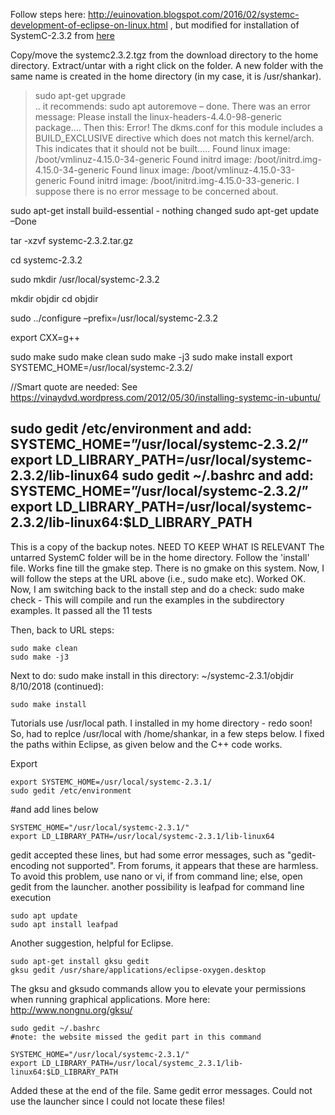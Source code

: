 Follow steps here: http://euinovation.blogspot.com/2016/02/systemc-development-of-eclipse-on-linux.html , but modified for installation of SystemC-2.3.2 from [here](http://www.accellera.org/images/downloads/standards/systemc/systemc-2.3.2.zip)

Copy/move the systemc2.3.2.tgz from the download directory to the home directory. Extract/untar with a right click on the folder. A new folder with the same name is created in the home directory (in my case, it is /usr/shankar).

>sudo apt-get upgrade \
.. it recommends: sudo apt autoremove – done.
        There was an error message: Please install the linux-headers-4.4.0-98-generic package…. Then this: Error!  The dkms.conf for this module includes a BUILD_EXCLUSIVE directive which does not match this kernel/arch.  This indicates that it should not be built….. Found linux image: /boot/vmlinuz-4.15.0-34-generic
Found initrd image: /boot/initrd.img-4.15.0-34-generic
Found linux image: /boot/vmlinuz-4.15.0-33-generic
Found initrd image: /boot/initrd.img-4.15.0-33-generic. I suppose there is no error message to be concerned about. 


sudo apt-get install build-essential  - nothing changed
sudo apt-get update –Done

tar -xzvf systemc-2.3.2.tar.gz

cd systemc-2.3.2

sudo mkdir /usr/local/systemc-2.3.2

mkdir objdir
cd objdir

sudo ../configure –prefix=/usr/local/systemc-2.3.2

export CXX=g++

sudo make
sudo make clean
sudo make -j3
sudo make install
export SYSTEMC_HOME=/usr/local/systemc-2.3.2/

//Smart quote are needed: See https://vinaydvd.wordpress.com/2012/05/30/installing-systemc-in-ubuntu/ 

sudo gedit /etc/environment and add:
     SYSTEMC_HOME=”/usr/local/systemc-2.3.2/”
     export LD_LIBRARY_PATH=/usr/local/systemc-2.3.2/lib-linux64
sudo gedit ~/.bashrc and add:
	SYSTEMC_HOME=”/usr/local/systemc-2.3.2/”
     export LD_LIBRARY_PATH=/usr/local/systemc-2.3.2/lib-linux64:$LD_LIBRARY_PATH
-------------------
This is a copy of the backup notes. NEED TO KEEP WHAT IS RELEVANT
The untarred SystemC folder will be in the home directory. Follow the 'install' file. Works fine till the gmake step. There is no gmake on this system. Now, I will follow the steps at the URL above (i.e., sudo make etc). Worked OK. Now, I am switching back to the install step and do a check: sudo make check - This will compile and run the examples in the subdirectory examples. It passed all the 11 tests

Then, back to URL steps:

    sudo make clean
    sudo make -j3

Next to do: sudo make install in this directory: ~/systemc-2.3.1/objdir 8/10/2018 (continued):

    sudo make install

Tutorials use /usr/local path. I installed in my home directory - redo soon!
So, had to replce /usr/local with /home/shankar, in a few steps below.
I fixed the paths within Eclipse, as given below and the C++ code works.

Export

    export SYSTEMC_HOME=/usr/local/systemc-2.3.1/
    sudo gedit /etc/environment

#and add lines below

    SYSTEMC_HOME="/usr/local/systemc-2.3.1/"
    export LD_LIBRARY_PATH=/usr/local/systemc-2.3.1/lib-linux64

gedit accepted these lines, but had some error messages, such as "gedit-encoding not supported".
From forums, it appears that these are harmless.
To avoid this problem, use nano or vi, if from command line; else, open gedit from the launcher.
another possibility is leafpad for command line execution

    sudo apt update
    sudo apt install leafpad

Another suggestion, helpful for Eclipse.

    sudo apt-get install gksu gedit
    gksu gedit /usr/share/applications/eclipse-oxygen.desktop

The gksu and gksudo commands allow you to elevate your permissions when running graphical
applications. More here: http://www.nongnu.org/gksu/

    sudo gedit ~/.bashrc
    #note: the website missed the gedit part in this command

    SYSTEMC_HOME="/usr/local/systemc-2.3.1/"
    export LD_LIBRARY_PATH=/usr/local/systemc_2.3.1/lib-linux64:$LD_LIBRARY_PATH

Added these at the end of the file. Same gedit error messages. Could not use the launcher
since I could not locate these files!
